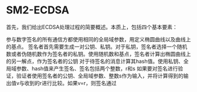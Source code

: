 # SM2-ECDSA
首先，我们给出ECDSA处理过程的简要概述。本质上，包括四个基本要素：

参与数字签名的所有通信方都使用相同的全局域参数，用定义椭圆曲线以及曲线上的基点。
签名者首先需要生成一对公钥、私钥。对于私钥，签名者选择一个随机数或者伪随机数作为签名者的私钥。使用随机数和基点，签名者计算出椭圆曲线上的另一解点，作为签名者的公钥
对于待签名的消息计算其hash值。使用私钥、全局域参数、hash值来产生签名、签名包括两个整数，r和s
如果要对签名进行验证，验证者使用签名者的公钥、全局域参数、整数s作为输入，并将计算得到的输出值v与收到的r进行比较。如果v=r，则签名通过
